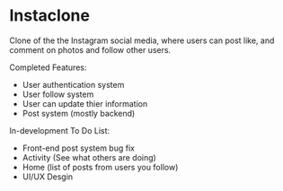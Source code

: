 # Instaclone
Clone of the the Instagram social media, where users can post like, and comment on photos and follow other users. 

Completed Features:
- User authentication system
- User follow system
- User can update thier information
- Post system (mostly backend)

In-development To Do List:
- Front-end post system bug fix 
- Activity (See what others are doing) 
- Home (list of posts from users you follow)
- UI/UX Desgin
